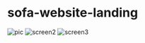 
# sofa-website-landing
![pic](https://user-images.githubusercontent.com/18097925/176008886-76cf43f9-f17e-411b-955e-01e965979025.png)
![screen2](https://user-images.githubusercontent.com/18097925/176107841-d5e2bc45-fce9-4147-9268-445748f9bea6.png)
![screen3](https://user-images.githubusercontent.com/18097925/176149358-eff29103-70ed-4246-af67-5bb7e4a8cbc4.png)
